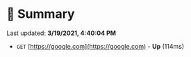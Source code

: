 # 📖 Summary
Last updated: **3/19/2021, 4:40:04 PM**

- `GET` [https://google.com](https://google.com) - **Up** (114ms)
